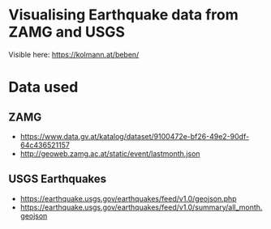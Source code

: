 # Visualising Earthquake data from ZAMG and USGS

Visible here: https://kolmann.at/beben/

# Data used
## ZAMG
* https://www.data.gv.at/katalog/dataset/9100472e-bf26-49e2-90df-64c436521157
* http://geoweb.zamg.ac.at/static/event/lastmonth.json


## USGS Earthquakes
* https://earthquake.usgs.gov/earthquakes/feed/v1.0/geojson.php
* https://earthquake.usgs.gov/earthquakes/feed/v1.0/summary/all_month.geojson

